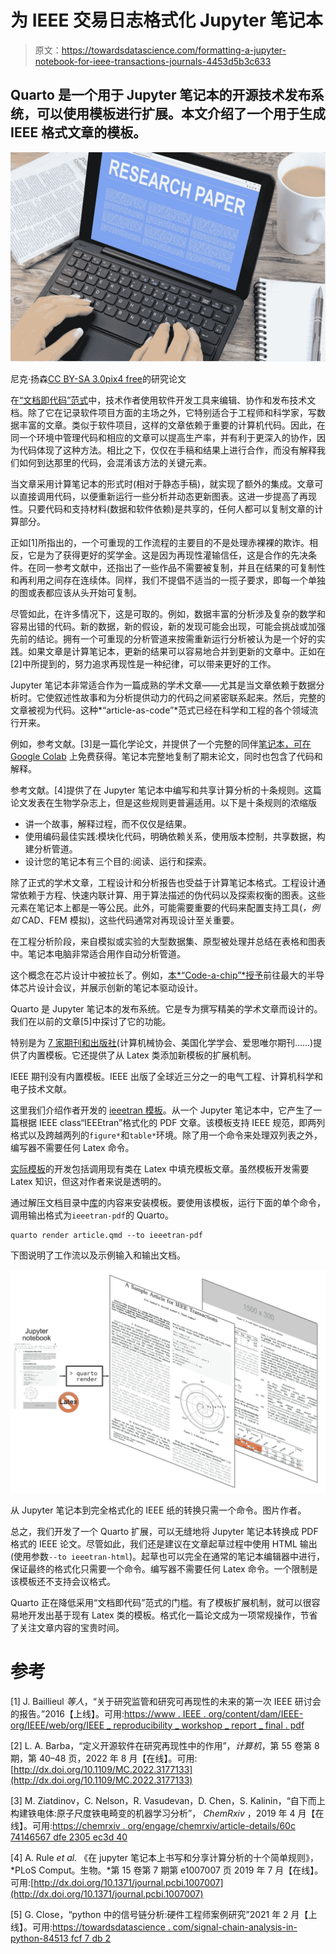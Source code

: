 # 为 IEEE 交易日志格式化 Jupyter 笔记本

> 原文：<https://towardsdatascience.com/formatting-a-jupyter-notebook-for-ieee-transactions-journals-4453d5b3c633>

## Quarto 是一个用于 Jupyter 笔记本的开源技术发布系统，可以使用模板进行扩展。本文介绍了一个用于生成 IEEE 格式文章的模板。

![](img/0f78d9c45d7cafbbd3435b8240b2d49d.png)

尼克·扬森[CC BY-SA 3.0](https://creativecommons.org/licenses/by-sa/3.0/)[pix4 free](https://pix4free.org/)的研究论文

在[“文档即代码”范式](https://www.writethedocs.org/guide/docs-as-code/)中，技术作者使用软件开发工具来编辑、协作和发布技术文档。除了它在记录软件项目方面的主场之外，它特别适合于工程师和科学家，写数据丰富的文章。类似于软件项目，这样的文章依赖于重要的计算机代码。因此，在同一个环境中管理代码和相应的文章可以提高生产率，并有利于更深入的协作，因为代码体现了这种方法。相比之下，仅仅在手稿和结果上进行合作，而没有解释我们如何到达那里的代码，会混淆该方法的关键元素。

当文章采用计算笔记本的形式时(相对于静态手稿)，就实现了额外的集成。文章可以直接调用代码，以便重新运行一些分析并动态更新图表。这进一步提高了再现性。只要代码和支持材料(数据和软件依赖)是共享的，任何人都可以复制文章的计算部分。

正如[1]所指出的，一个可重现的工作流程的主要目的不是处理赤裸裸的欺诈。相反，它是为了获得更好的奖学金。这是因为再现性灌输信任，这是合作的先决条件。在同一参考文献中，还指出了一些作品不需要被复制，并且在结果的可复制性和再利用之间存在连续体。同样，我们不提倡不适当的一揽子要求，即每一个单独的图或表都应该从头开始可复制。

尽管如此，在许多情况下，这是可取的。例如，数据丰富的分析涉及复杂的数学和容易出错的代码。新的数据，新的假设，新的发现可能会出现，可能会挑战或加强先前的结论。拥有一个可重现的分析管道来按需重新运行分析被认为是一个好的实践。如果文章是计算笔记本，更新的结果可以容易地合并到更新的文章中。正如在[2]中所提到的，努力追求再现性是一种纪律，可以带来更好的工作。

Jupyter 笔记本非常适合作为一篇成熟的学术文章——尤其是当文章依赖于数据分析时。它使叙述性故事和为分析提供动力的代码之间紧密联系起来。然后，完整的文章被视为代码。这种*“article-as-code”*范式已经在科学和工程的各个领域流行开来。

例如，参考文献。[3]是一篇化学论文，并提供了一个完整的同伴[笔记本，可在 Google Colab](https://colab.research.google.com/github/jupyter-papers/mock-paper/blob/master/FerroicBlocks_mockup_paper_v3a.ipynb) 上免费获得。笔记本完整地复制了期末论文，同时也包含了代码和解释。

参考文献。[4]提供了在 Jupyter 笔记本中编写和共享计算分析的十条规则。这篇论文发表在生物学杂志上，但是这些规则更普遍适用。以下是十条规则的浓缩版

*   讲一个故事，解释过程，而不仅仅是结果。
*   使用编码最佳实践:模块化代码，明确依赖关系，使用版本控制，共享数据，构建分析管道。
*   设计您的笔记本有三个目的:阅读、运行和探索。

除了正式的学术文章，工程设计和分析报告也受益于计算笔记本格式。工程设计通常依赖于方程、快速内联计算、用于算法描述的伪代码以及探索权衡的图表。这些元素在笔记本上都是一等公民。此外，可能需要重要的代码来配置支持工具(*，例如* CAD、FEM 模拟)，这些代码通常对再现设计至关重要。

在工程分析阶段，来自模拟或实验的大型数据集、原型被处理并总结在表格和图表中。笔记本电脑非常适合用作自动分析管道。

这个概念在芯片设计中被拉长了。例如，[本*“Code-a-chip”*授予](https://sscs.ieee.org/membership/awards/isscc-code-a-chip-travel-grant-awards)前往最大的半导体芯片设计会议，并展示创新的笔记本驱动设计。

Quarto 是 Jupyter 笔记本的发布系统。它是专为撰写精美的学术文章而设计的。我们在以前的文章[5]中探讨了它的功能。

特别是为 [7 家期刊和出版社](https://github.com/quarto-journals/)(计算机械协会、美国化学学会、爱思唯尔期刊……)提供了内置模板。它还提供了从 Latex 类添加新模板的扩展机制。

IEEE 期刊没有内置模板。IEEE 出版了全球近三分之一的电气工程、计算机科学和电子技术文献。

这里我们介绍作者开发的 [ieeetran 模板](https://github.com/gael-close/ieeetran)。从一个 Jupyter 笔记本中，它产生了一篇根据 IEEE class“IEEEtran”格式化的 PDF 文章。该模板支持 IEEE 规范，即两列格式以及跨越两列的`figure*`和`table*`环境。除了用一个命令来处理双列表之外，编写器不需要任何 Latex 命令。

[实际模板](https://github.com/gael-close/ieeetran/blob/main/_extensions/ieeetran/ieeetran-template.tex)的开发包括调用现有类在 Latex 中填充模板文章。虽然模板开发需要 Latex 知识，但这对作者来说是透明的。

通过解压文档目录中[库](https://github.com/gael-close/ieeetran)的内容来安装模板。要使用该模板，运行下面的单个命令，调用输出格式为`ieeetran-pdf`的 Quarto。

```
quarto render article.qmd --to ieeetran-pdf
```

下图说明了工作流以及示例输入和输出文档。

![](img/4cf02251b99caaa8488d3c2e2df8b49c.png)

从 Jupyter 笔记本到完全格式化的 IEEE 纸的转换只需一个命令。图片作者。

总之，我们开发了一个 Quarto 扩展，可以无缝地将 Jupyter 笔记本转换成 PDF 格式的 IEEE 论文。尽管如此，我们还是建议在文章起草过程中使用 HTML 输出(使用参数`--to ieeetran-html`)。起草也可以完全在通常的笔记本编辑器中进行，保证最终的格式化只需要一个命令。编写器不需要任何 Latex 命令。一个限制是该模板还不支持会议格式。

Quarto 正在降低采用“文档即代码”范式的门槛。有了模板扩展机制，就可以很容易地开发出基于现有 Latex 类的模板。格式化一篇论文成为一项常规操作，节省了关注文章内容的宝贵时间。

# 参考

[1] J. Baillieul *等人*，“关于研究监管和研究可再现性的未来的第一次 IEEE 研讨会的报告。”2016【上线】。可用:[https://www . IEEE . org/content/dam/IEEE-org/IEEE/web/org/IEEE _ reproducibility _ workshop _ report _ final . pdf](https://www.ieee.org/content/dam/ieee-org/ieee/web/org/ieee_reproducibility_workshop_report_final.pdf)

[2] L. A. Barba，“定义开源软件在研究再现性中的作用”，*计算机*，第 55 卷第 8 期，第 40–48 页，2022 年 8 月【在线】。可用:[http://dx.doi.org/10.1109/MC.2022.3177133](http://dx.doi.org/10.1109/MC.2022.3177133)

[3] M. Ziatdinov，C. Nelson，R. Vasudevan，D. Chen，S. Kalinin，“自下而上构建铁电体:原子尺度铁电畸变的机器学习分析”， *ChemRxiv* ，2019 年 4 月【在线】。可用:[https://chemrxiv . org/engage/chemrxiv/article-details/60c 74146567 dfe 2305 ec3d 40](https://chemrxiv.org/engage/chemrxiv/article-details/60c74146567dfe2305ec3d40)

[4] A. Rule *et al.* 《在 jupyter 笔记本上书写和分享计算分析的十个简单规则》， *PLoS Comput。生物。*第 15 卷第 7 期第 e1007007 页 2019 年 7 月【在线】。可用:[http://dx.doi.org/10.1371/journal.pcbi.1007007](http://dx.doi.org/10.1371/journal.pcbi.1007007)

[5] G. Close，“python 中的信号链分析:硬件工程师案例研究”2021 年 2 月【上线】。可用:[https://towardsdatascience . com/signal-chain-analysis-in-python-84513 fcf 7 db 2](/signal-chain-analysis-in-python-84513fcf7db2)